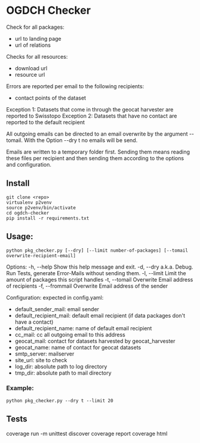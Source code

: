 # OGDCH Checker

Check for all packages:

- url to landing page
- url of relations

Checks for all resources:

- download url
- resource url

Errors are reported per email to the following recipients:

- contact points of the dataset

Exception 1: Datasets that come in through the geocat harvester are reported to Swisstopo
Exception 2: Datasets that have no contact are reported to the default recipient 

All outgoing emails can be directed to an email overwrite by the argument --tomail.
With the Option --dry t no emails will be send.

Emails are written to a temporary folder first. Sending them means reading these files 
per recipient and then sending them according to the options and configuration.

## Install 

```
git clone <repo>
virtualenv p2venv 
source p2venv/bin/activate
cd ogdch-checker
pip install -r requirements.txt
``` 

## Usage:

```
python pkg_checker.py [--dry] [--limit number-of-packages] [--tomail overwrite-recipient-email]
``` 
Options:
    -h, --help                     Show this help message and exit.
    -d, --dry                      a.k.a. Debug. Run Tests, generate Error-Mails without sending them.
    -l, --limit <number-of-pkgs>   Limit the amount of packages this script handles
    -t, --tomail <recipient-email> Overwrite Email address of recipients
    -f, --frommail <sender-email>  Overwrite Email address of the sender

Configuration: expected in config.yaml:

- default_sender_mail: email sender
- default_recipient_mail: default email recipient (if data packages don't have a contact)
- default_recipient_name: name of default email recipient
- cc_mail: cc all outgoing email to this address
- geocat_mail: contact for datasets harvested by geocat_harvester
- geocat_name: name of contact for geocat datasets
- smtp_server: mailserver
- site_url: site to check
- log_dir: absolute path to log directory
- tmp_dir: absolute path to mail directory


### Example:

```
python pkg_checker.py --dry t --limit 20
``` 

## Tests

coverage run -m unittest discover
coverage report
coverage html